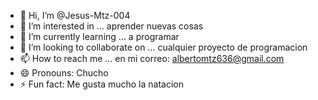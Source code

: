 - 👋 Hi, I’m @Jesus-Mtz-004
- 👀 I’m interested in ... aprender nuevas cosas
- 🌱 I’m currently learning ... a programar
- 💞️ I’m looking to collaborate on ... cualquier proyecto de programacion 
- 📫 How to reach me ... en mi correo: albertomtz636@gmail.com
- 😄 Pronouns: Chucho
- ⚡ Fun fact: Me gusta mucho la natacion 

<!---
Jesus-Mtz-004/Jesus-Mtz-004 is a ✨ special ✨ repository because its `README.md` (this file) appears on your GitHub profile.
You can click the Preview link to take a look at your changes.
--->
